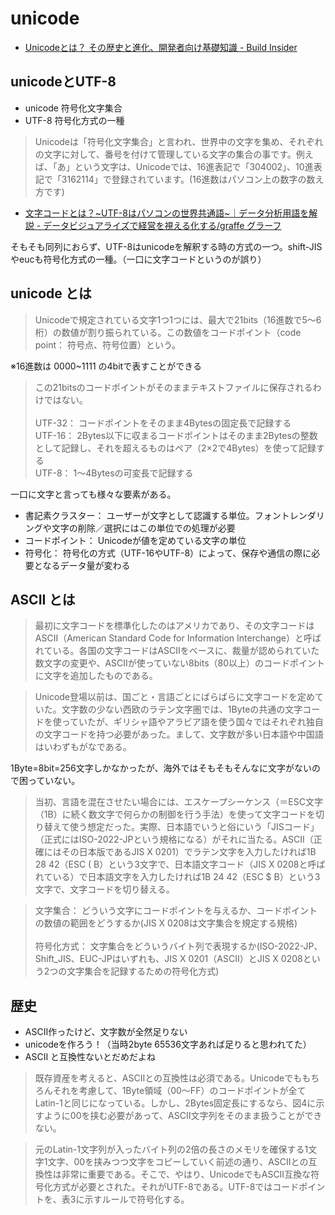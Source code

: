 # unicode

* [Unicodeとは？ その歴史と進化、開発者向け基礎知識 - Build Insider](http://www.buildinsider.net/language/csharpunicode/01)

## unicodeとUTF-8

* unicode 符号化文字集合
* UTF-8 符号化方式の一種

> Unicodeは「符号化文字集合」と言われ、世界中の文字を集め、それぞれの文字に対して、番号を付けて管理している文字の集合の事です。例えば、「あ」という文字は、Unicodeでは、16進表記で「304002」、10進表記で「3162114」で登録されています。(16進数はパソコン上の数字の数え方です)

* [文字コードとは？~UTF-8はパソコンの世界共通語~｜データ分析用語を解説 - データビジュアライズで経営を視える化する/graffe グラーフ](http://www.graffe.jp/blog/1278/)

そもそも同列におらず、UTF-8はunicodeを解釈する時の方式の一つ。shift-JISやeucも符号化方式の一種。（一口に文字コードというのが誤り）

## unicode とは

> Unicodeで規定されている文字1つ1つには、最大で21bits（16進数で5～6桁）の数値が割り振られている。この数値をコードポイント（code point： 符号点、符号位置）という。

※16進数は 0000~1111 の4bitで表すことができる

> この21bitsのコードポイントがそのままテキストファイルに保存されるわけではない。<br>
<br>UTF-32： コードポイントをそのまま4Bytesの固定長で記録する<br>
UTF-16： 2Bytes以下に収まるコードポイントはそのまま2Bytesの整数として記録し、それを超えるものはペア（2×2で4Bytes）を使って記録する<br>
UTF-8： 1～4Bytesの可変長で記録する<br>

一口に文字と言っても様々な要素がある。

* 書記素クラスター： ユーザーが文字として認識する単位。フォントレンダリングや文字の削除／選択にはこの単位での処理が必要
* コードポイント： Unicodeが値を定めている文字の単位
* 符号化： 符号化の方式（UTF-16やUTF-8）によって、保存や通信の際に必要となるデータ量が変わる

## ASCII とは

> 最初に文字コードを標準化したのはアメリカであり、その文字コードはASCII（American Standard Code for Information Interchange）と呼ばれている。各国の文字コードはASCIIをベースに、裁量が認められていた数文字の変更や、ASCIIが使っていない8bits（80以上）のコードポイントに文字を追加したものである。

> Unicode登場以前は、国ごと・言語ごとにばらばらに文字コードを定めていた。文字数の少ない西欧のラテン文字圏では、1Byteの共通の文字コードを使っていたが、ギリシャ語やアラビア語を使う国々ではそれぞれ独自の文字コードを持つ必要があった。まして、文字数が多い日本語や中国語はいわずもがなである。

1Byte=8bit=256文字しかなかったが、海外ではそもそもそんなに文字がないので困っていない。

> 当初、言語を混在させたい場合には、エスケープシーケンス（＝ESC文字（1B）に続く数文字で何らかの制御を行う手法）を使って文字コードを切り替えて使う想定だった。実際、日本語でいうと俗にいう「JISコード」（正式にはISO-2022-JPという規格になる）がそれに当たる。ASCII（正確にはその日本版であるJIS X 0201）でラテン文字を入力したければ1B 28 42（ESC ( B）という3文字で、日本語文字コード（JIS X 0208と呼ばれている）で日本語文字を入力したければ1B 24 42（ESC $ B）という3文字で、文字コードを切り替える。


> 文字集合： どういう文字にコードポイントを与えるか、コードポイントの数値の範囲をどうするか(JIS X 0208は文字集合を規定する規格)<br><br>
符号化方式： 文字集合をどういうバイト列で表現するか(ISO-2022-JP、Shift_JIS、EUC-JPはいずれも、JIS X 0201（ASCII）とJIS X 0208という2つの文字集合を記録するための符号化方式)

## 歴史

* ASCII作ったけど、文字数が全然足りない
* unicodeを作ろう！（当時2byte 65536文字あれば足りると思われてた）
* ASCII と互換性ないとだめだよね

> 既存資産を考えると、ASCIIとの互換性は必須である。Unicodeでももちろんそれを考慮して、1Byte領域（00～FF）のコードポイントが全てLatin-1と同じになっている。しかし、2Bytes固定長にするなら、図4に示すように00を挟む必要があって、ASCII文字列をそのまま扱うことができない。

> 元のLatin-1文字列が入ったバイト列の2倍の長さのメモリを確保する1文字1文字、00を挟みつつ文字をコピーしていく前述の通り、ASCIIとの互換性は非常に重要である。そこで、やはり、UnicodeでもASCII互換な符号化方式が必要とされた。それがUTF-8である。UTF-8ではコードポイントを、表3に示すルールで符号化する。